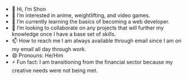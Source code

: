 - 👋 Hi, I’m Shon
- 👀 I’m interested in anime, weightlifting, and video games.
- 🌱 I’m currently learning the basics of becoming a web developer.
- 💞️ I’m looking to collaborate on any projects that will further my knowledge once I have a base set of skills.
- 📫 How to reach me I am always available through email since I am on my email all day through work.
- 😄 Pronouns: He/Him
- ⚡ Fun fact: I am transitioning from the financial sector because my creative needs were not being met.

<!---
srice2024/srice2024 is a ✨ special ✨ repository because its `README.md` (this file) appears on your GitHub profile.
You can click the Preview link to take a look at your changes.
--->
